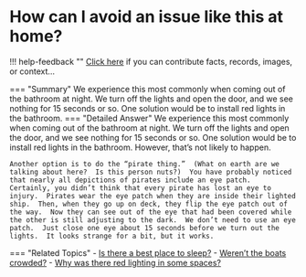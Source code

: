 # How can I avoid an issue like this at home?

!!! help-feedback ""
    <a href="/feedback/" data-feedback-link>Click here</a>
    if you can contribute facts, records, images, or context…

<a id="summary"></a>
=== "Summary"
    We experience this most commonly when coming out of the bathroom at night. We turn off the lights and open the door, and we see nothing for 15 seconds or so. One solution would be to install red lights in the bathroom.
=== "Detailed Answer"
    We experience this most commonly when coming out of the bathroom at night.  We turn off the lights and open the door, and we see nothing for 15 seconds or so.  One solution would be to install red lights in the bathroom.  However, that’s not likely to happen.

    Another option is to do the “pirate thing.”  (What on earth are we talking about here?  Is this person nuts?)  You have probably noticed that nearly all depictions of pirates include an eye patch.  Certainly, you didn’t think that every pirate has lost an eye to injury.  Pirates wear the eye patch when they are inside their lighted ship.  Then, when they go up on deck, they flip the eye patch out of the way.  Now they can see out of the eye that had been covered while the other is still adjusting to the dark.  We don’t need to use an eye patch.  Just close one eye about 15 seconds before we turn out the lights.  It looks strange for a bit, but it works.
=== "Related Topics"
    - [Is there a best place to sleep?](./is-there-a-best-place-to-sleep.md#summary)
    - [Weren’t the boats crowded?](./werent-the-boats-crowded.md#summary)
    - [Why was there red lighting in some spaces?](./why-was-there-red-lighting-in-some-spaces.md#summary)